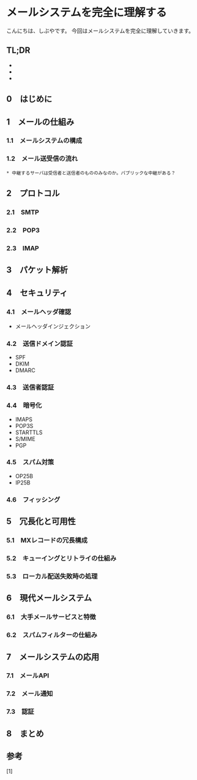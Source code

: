 # メールシステムを完全に理解する


<!--
Todo:
- TLDR
* メール
    * PGP
    * M/MIME
    * SMTP Auth
    * SMTP 587
    * APOP
    * POP3
    * IMAPS
    * SMTP Submission
    * OP25B
    * IP25B
    * メールの仕組み・構成
    * フィッシングについて考える
    * mxレコードとaレコードがどう利用されているのか
-->


こんにちは、しぶやです。
今回はメールシステムを完全に理解していきます。


## TL;DR

*
*
*

## 0　はじめに


## 1　メールの仕組み

### 1.1　メールシステムの構成

### 1.2　メール送受信の流れ

    * 中継するサーバは受信者と送信者のもののみなのか。パブリックな中継がある？

## 2　プロトコル

### 2.1　SMTP

### 2.2　POP3

### 2.3　IMAP


## 3　パケット解析


## 4　セキュリティ

### 4.1　メールヘッダ確認


* メールヘッダインジェクション

### 4.2　送信ドメイン認証

* SPF
* DKIM
* DMARC

### 4.3　送信者認証

### 4.4　暗号化

* IMAPS
* POP3S
* STARTTLS
* S/MIME
* PGP

### 4.5　スパム対策

* OP25B
* IP25B


### 4.6　フィッシング


## 5　冗長化と可用性

### 5.1　MXレコードの冗長構成

### 5.2　キューイングとリトライの仕組み

### 5.3　ローカル配送失敗時の処理


## 6　現代メールシステム

### 6.1　大手メールサービスと特徴

### 6.2　スパムフィルターの仕組み

## 7　メールシステムの応用

### 7.1　メールAPI

### 7.2　メール通知

### 7.3　認証

## 8　まとめ


## 参考

[1] []()

